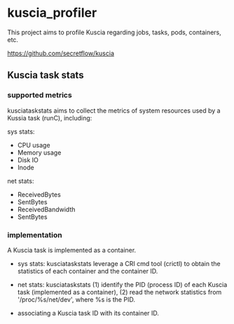 # kuscia_profiler

This project aims to profile Kuscia regarding jobs, tasks, pods, containers, etc.

https://github.com/secretflow/kuscia

## Kuscia task stats

### supported metrics

kusciataskstats aims to collect the metrics of system resources used by a Kussia task (runC), including:

sys stats:

- CPU usage
- Memory usage
- Disk IO
- Inode


net stats:

- ReceivedBytes
- SentBytes
- ReceivedBandwidth
- SentBytes

### implementation

A Kuscia task is implemented as a container. 

- sys stats: kusciataskstats leverage a CRI cmd tool (crictl) to obtain the statistics of each container and the container ID.

- net stats: kusciataskstats (1) identify the PID (process ID) of each Kuscia task (implemented as a container), (2) read the network statistics from '/proc/%s/net/dev', where %s is the PID.

- associating a Kuscia task ID with its container ID. 
